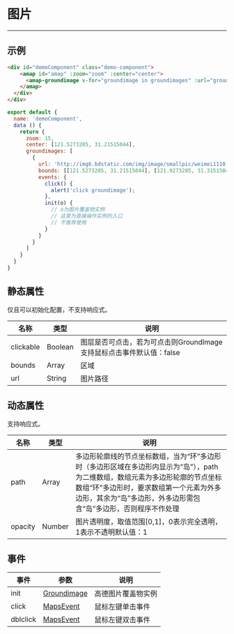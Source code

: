 # 图片

---

## 示例

```html
<div id="demoComponent" class="demo-component">
    <amap id="amap" :zoom="zoom" :center="center">
      <amap-groundimage v-for="groundimage in groundimages" :url="groundimage.url" :bounds="groundimage.bounds" :events="groundimage.events"></amap-groundimage>
    </amap>
  </div>
</div>
```

```javascript
export default {
  name: 'demoComponent',
  data () {
    return {
      zoom: 15,
      center: [121.5273285, 31.21515044],
      groundimages: [
        {
          url: 'http://img6.bdstatic.com/img/image/smallpic/weimei1110.jpg',
          bounds: [[121.5273285, 31.21515044], [121.9273285, 31.31515044]],
          events: {
            click() {
              alert('click groundimage');
            },
            init(o) {
              // o为图片覆盖物实例
              // 这里为直接操作实例的入口
              // 不推荐使用
            }
          }
        }
      ]
    }
  }
}
```

<demo></demo>
<script>
import Demo from 'demos/ground-image.vue';
export default {
  components: {
    Demo
  }
}
</script>

## 静态属性
仅且可以初始化配置，不支持响应式。

名称 | 类型 | 说明
---|---|---|
clickable | Boolean | 图层是否可点击，若为可点击则GroundImage支持鼠标点击事件默认值：false
bounds | Array | 区域
url | String | 图片路径

## 动态属性
支持响应式。

名称 | 类型 | 说明
---|---|---|
path | Array | 多边形轮廓线的节点坐标数组，当为“环”多边形时（多边形区域在多边形内显示为“岛”），path为二维数组，数组元素为多边形轮廓的节点坐标数组“环”多边形时，要求数组第一个元素为外多边形，其余为“岛”多边形，外多边形需包含“岛”多边形，否则程序不作处理
opacity | Number | 图片透明度，取值范围[0,1]，0表示完全透明，1表示不透明默认值：1

## 事件

事件 | 参数 | 说明
---|---|---|
init |[Groundimage](http://lbs.amap.com/api/javascript-api/reference/overlay/#Groundimage) | 高德图片覆盖物实例
click | [MapsEvent](http://lbs.amap.com/api/javascript-api/reference/event/#MapsEvent) | 鼠标左键单击事件
dblclick | [MapsEvent](http://lbs.amap.com/api/javascript-api/reference/event/#MapsEvent) | 鼠标左键双击事件

